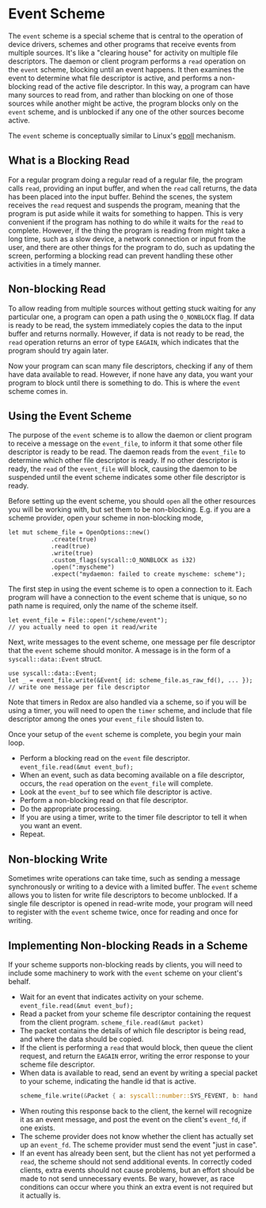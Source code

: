 # Event Scheme

The `event` scheme is a special scheme that is central to the operation of device drivers, schemes and other programs that receive events from multiple sources. It's like a "clearing house" for activity on multiple file descriptors. The daemon or client program performs a `read` operation on the `event` scheme, blocking until an event happens. It then examines the event to determine what file descriptor is active, and performs a non-blocking read of the active file descriptor. In this way, a program can have many sources to read from, and rather than blocking on one of those sources while another might be active, the program blocks only on the `event` scheme, and is unblocked if any one of the other sources become active.

The `event` scheme is conceptually similar to Linux's [epoll](https://manpages.ubuntu.com/manpages/focal/en/man7/epoll.7.html) mechanism.

## What is a Blocking Read

For a regular program doing a regular read of a regular file, the program calls `read`, providing an input buffer, and when the `read` call returns, the data has been placed into the input buffer. Behind the scenes, the system receives the `read` request and suspends the program, meaning that the program is put aside while it waits for something to happen. This is very convenient if the program has nothing to do while it waits for the `read` to complete. However, if the thing the program is reading from might take a long time, such as a slow device, a network connection or input from the user, and there are other things for the program to do, such as updating the screen, performing a blocking read can prevent handling these other activities in a timely manner.

## Non-blocking Read

To allow reading from multiple sources without getting stuck waiting for any particular one, a program can open a path using the `O_NONBLOCK` flag. If data is ready to be read, the system immediately copies the data to the input buffer and returns normally. However, if data is not ready to be read, the `read` operation returns an error of type `EAGAIN`, which indicates that the program should try again later.

Now your program can scan many file descriptors, checking if any of them have data available to read. However, if none have any data, you want your program to block until there is something to do. This is where the `event` scheme comes in.

## Using the Event Scheme

The purpose of the `event` scheme is to allow the daemon or client program to receive a message on the `event_file`, to inform it that some other file descriptor is ready to be read. The daemon reads from the `event_file` to determine which other file descriptor is ready. If no other descriptor is ready, the `read` of the `event_file` will block, causing the daemon to be suspended until the event scheme indicates some other file descriptor is ready.

Before setting up the event scheme, you should `open` all the other resources you will be working with, but set them to be non-blocking. E.g. if you are a scheme provider, open your scheme in non-blocking mode,

```
let mut scheme_file = OpenOptions::new()
            .create(true)
            .read(true)
            .write(true)
            .custom_flags(syscall::O_NONBLOCK as i32)
            .open(":myscheme")
            .expect("mydaemon: failed to create myscheme: scheme");
```

The first step in using the event scheme is to open a connection to it. Each program will have a connection to the event scheme that is unique, so no path name is required, only the name of the scheme itself.

```
let event_file = File::open("/scheme/event");
// you actually need to open it read/write
```

Next, write messages to the event scheme, one message per file descriptor that the `event` scheme should monitor. A message is in the form of a `syscall::data::Event` struct.

```
use syscall::data::Event;
let _ = event_file.write(&Event{ id: scheme_file.as_raw_fd(), ... });
// write one message per file descriptor
```

Note that timers in Redox are also handled via a scheme, so if you will be using a timer, you will need to open the `timer` scheme, and include that file descriptor among the ones your `event_file` should listen to.

Once your setup of the `event` scheme is complete, you begin your main loop.

- Perform a blocking read on the `event` file descriptor. `event_file.read(&mut event_buf);`
- When an event, such as data becoming available on a file descriptor, occurs, the `read` operation on the `event_file` will complete.
- Look at the `event_buf` to see which file descriptor is active.
- Perform a non-blocking read on that file descriptor.
- Do the appropriate processing.
- If you are using a timer, write to the timer file descriptor to tell it when you want an event.
- Repeat.

## Non-blocking Write

Sometimes write operations can take time, such as sending a message synchronously or writing to a device with a limited buffer. The `event` scheme allows you to listen for write file descriptors to become unblocked. If a single file descriptor is opened in read-write mode, your program will need to register with the `event` scheme twice, once for reading and once for writing.

## Implementing Non-blocking Reads in a Scheme

If your scheme supports non-blocking reads by clients, you will need to include some machinery to work with the `event` scheme on your client's behalf.

- Wait for an event that indicates activity on your scheme. `event_file.read(&mut event_buf);`
- Read a packet from your scheme file descriptor containing the request from the client program. `scheme_file.read(&mut packet)`
- The packet contains the details of which file descriptor is being read, and where the data should be copied.
- If the client is performing a `read` that would block, then queue the client request, and return the `EAGAIN` error, writing the error response to your scheme file descriptor.
- When data is available to read, send an event by writing a special packet to your scheme, indicating the handle id that is active.
  ```rust
  scheme_file.write(&Packet { a: syscall::number::SYS_FEVENT, b: handle_id, ... });
  ```
- When routing this response back to the client, the kernel will recognize it as an event message, and post the event on the client's `event_fd`, if one exists.
- The scheme provider does not know whether the client has actually set up an `event_fd`. The scheme provider must send the event "just in case".
- If an event has already been sent, but the client has not yet performed a `read`, the scheme should not send additional events. In correctly coded clients, extra events should not cause problems, but an effort should be made to not send unnecessary events. Be wary, however, as race conditions can occur where you think an extra event is not required but it actually is.